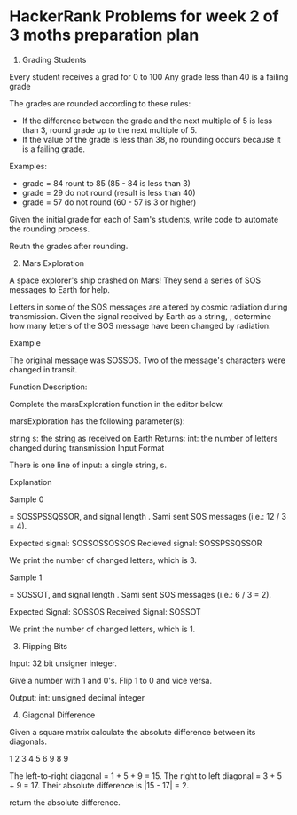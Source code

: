 # HackerRank Problems for week 2 of 3 moths preparation plan

1. Grading Students

Every student receives a grad for 0 to 100
Any grade less than 40 is a failing grade

The grades are rounded according to these rules:

- If the difference between the grade and the next multiple of 5 is less than 3, round grade up to the next multiple of 5.
- If the value of the grade is less than 38, no rounding occurs because it is a failing grade.

Examples:

- grade = 84 rount to 85 (85 - 84 is less than 3)
- grade = 29 do not round (result is less than 40)
- grade = 57 do not round (60 - 57 is 3 or higher)

Given the initial grade for each of Sam's students, write code to automate the rounding process.

Reutn the grades after rounding.

2. Mars Exploration

A space explorer's ship crashed on Mars! They send a series of SOS messages to Earth for help.

Letters in some of the SOS messages are altered by cosmic radiation during transmission. Given the signal received by Earth as a string, , determine how many letters of the SOS message have been changed by radiation.

Example

The original message was SOSSOS. Two of the message's characters were changed in transit.

Function Description:

Complete the marsExploration function in the editor below.

marsExploration has the following parameter(s):

string s: the string as received on Earth
Returns:
int: the number of letters changed during transmission
Input Format

There is one line of input: a single string, s.

Explanation

Sample 0

= SOSSPSSQSSOR, and signal length . Sami sent SOS messages (i.e.: 12 / 3 = 4).

Expected signal: SOSSOSSOSSOS
Recieved signal: SOSSPSSQSSOR

We print the number of changed letters, which is 3.

Sample 1

= SOSSOT, and signal length . Sami sent SOS messages (i.e.: 6 / 3 = 2).

Expected Signal: SOSSOS
Received Signal: SOSSOT

We print the number of changed letters, which is 1.

3. Flipping Bits

Input: 32 bit unsigner integer.

Give a number with 1 and 0's. Flip 1 to 0 and vice versa.

Output: int: unsigned decimal integer

4. Giagonal Difference

Given a square matrix calculate the absolute difference between its diagonals.

1 2 3
4 5 6
9 8 9

The left-to-right diagonal = 1 + 5 + 9 = 15. The right to left diagonal = 3 + 5 + 9 = 17. Their absolute difference is |15 - 17| = 2.

return the absolute difference.
